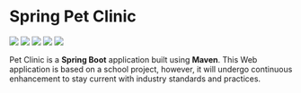 # Spring Pet Clinic

<!-- badges -->
![](https://img.shields.io/badge/Code-Spring_Boot-informational?style=flat&logo=spring%20boot&logoColor=white&color=48bcd1)
![](https://img.shields.io/badge/Code-Thymeleaf-informational?style=flat&logo=thymeleaf&logoColor=white&color=48bcd1)
![](https://img.shields.io/badge/Editor-IntelliJ_IDEA-informational?style=flat&logo=intellij-idea&logoColor=white&color=48bcd1)
![](https://img.shields.io/badge/Tools-CircleCI-informational?style=flat&logo=circleci&logoColor=white&color=48bcd1)
![](https://img.shields.io/badge/Tools-Sourcetree-informational?style=flat&logo=sourcetree&logoColor=white&color=48bcd1)

Pet Clinic is a **Spring Boot** application built using **Maven**. This Web application is based on a school project, however, it will undergo continuous enhancement to stay current with industry standards and practices.


<!-- ![sourcetree](sourcetree.png) -->

